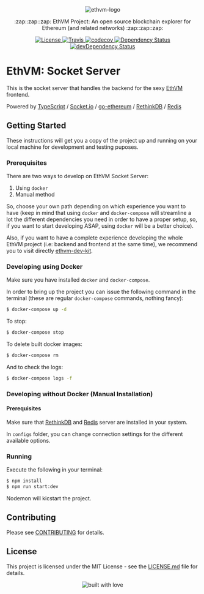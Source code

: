 <div align="center">
  <img src="https://raw.githubusercontent.com/enKryptIO/ethvm-socket-server/master/assets/logo.png" alt="ethvm-logo">
  <p>:zap::zap::zap: EthVM Project: An open source blockchain explorer for Ethereum (and related networks) :zap::zap::zap:</p>
</div>

<div align="center">
  <a href="https://raw.githubusercontent.com/enKryptIO/ethvm-socket-server/master/LICENSE.md">
    <img alt="License" src="https://img.shields.io/dub/l/vibe-d.svg">
  </a>
  <a href="https://travis-ci.org/enKryptIO/ethvm-socket-server" target="_blank">
    <img alt="Travis" src="https://travis-ci.org/enKryptIO/ethvm-socket-server.svg?branch=master" />
  </a>
  <a href="https://codecov.io/gh/enKryptIO/ethvm-socket-server" target="_blank">
    <img alt="codecov" src="https://codecov.io/gh/enKryptIO/ethvm-socket-server/branch/master/graph/badge.svg" />
  </a>
  <a href="https://david-dm.org/enKryptIO/ethvm-socket-server" target="_blank">
    <img alt="Dependency Status" src="https://david-dm.org/enKryptIO/ethvm-socket-server.svg" />
  </a>
  <a href="https://david-dm.org/enKryptIO/ethvm-socket-server?type=dev" target="_blank">
    <img alt="devDependency Status" src="https://david-dm.org/enKryptIO/ethvm-socket-server/dev-status.svg" />
  </a>
</div>

# EthVM: Socket Server

This is the socket server that handles the backend for the sexy [EthVM](https://github.com/enKryptIO/ethvm) frontend. 

Powered by [TypeScript](https://www.typescriptlang.org/) / [Socket.io](https://github.com/socketio/socket.io) / [go-ethereum](https://github.com/ethereum/go-ethereum) / [RethinkDB](https://github.com/rethinkdb/rethinkdb) / [Redis](https://redis.io/topics/quickstart)

## Getting Started

These instructions will get you a copy of the project up and running on your local machine for development and testing puposes.

### Prerequisites

There are two ways to develop on EthVM Socket Server:

1.  Using `docker`
2.  Manual method

So, choose your own path depending on which experience you want to have (keep in mind that using `docker` and `docker-compose` will streamline a lot the different dependencies you need in order to have a proper setup, so, if you want to start developing ASAP, using `docker` will be a better choice).

Also, if you want to have a complete experience developing the whole EthVM project (i.e: backend and frontend at the same time), we recommend you to visit directly [ethvm-dev-kit](https://github.com/enKryptIO/ethvm-dev-kit).

### Developing using Docker

Make sure you have installed `docker` and `docker-compose`.

In order to bring up the project you can issue the following command in the terminal (these are regular `docker-compose` commands, nothing fancy):

```sh
$ docker-compose up -d
```

To stop:

```sh
$ docker-compose stop
```

To delete built docker images:

```sh
$ docker-compose rm
```

And to check the logs:

```sh
$ docker-compose logs -f
```

### Developing without Docker (Manual Installation)

#### Prerequisites

Make sure that [RethinkDB](https://rethinkdb.com/docs/install/) and [Redis](https://redis.io/topics/quickstart) server are installed in your system.

In `configs` folder, you can change connection settings for the different available options.

### Running

Execute the following in your terminal:

```sh
$ npm install  
$ npm run start:dev
```

Nodemon will kicstart the project.

## Contributing

Please see [CONTRIBUTING](CONTRIBUTING.md) for details.

## License

This project is licensed under the MIT License - see the [LICENSE.md](LICENSE.md) file for details.

<div align="center">
  <img src="https://forthebadge.com/images/badges/built-with-love.svg" alt="built with love" />
</div>
